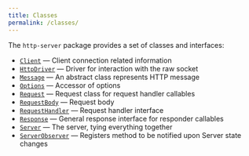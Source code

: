 ```yaml
---
title: Classes
permalink: /classes/
---
```

The `http-server` package provides a set of classes and interfaces:

- [`Client`](client.md) &mdash; Client connection related information
- [`HttpDriver`](http-driver.md) &mdash; Driver for interaction with the raw socket
- [`Message`](message.md) &mdash; An abstract class represents HTTP message
- [`Options`](options.md) &mdash; Accessor of options
- [`Request`](request.md) &mdash; Request class for request handler callables
- [`RequestBody`](request-body.md) &mdash; Request body
- [`RequestHandler`](request-handler.md) &mdash; Request handler interface 
- [`Response`](response.md) &mdash; General response interface for responder callables
- [`Server`](server.md) &mdash; The server, tying everything together
- [`ServerObserver`](server-observer.md) &mdash; Registers method to be notified upon Server state changes
